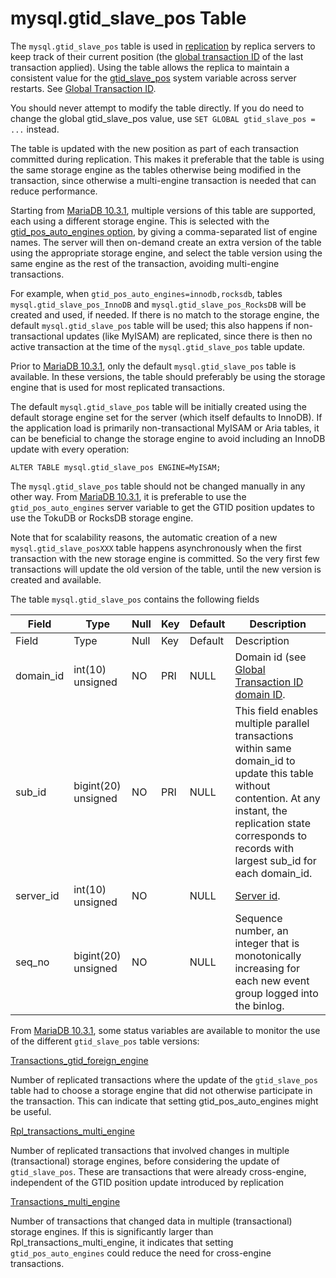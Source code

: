 
# mysql.gtid_slave_pos Table

The `mysql.gtid_slave_pos` table is used in [replication](../../replication-statements/README.md) by replica servers to keep track of their current position (the [global transaction ID](../../../../../../server-usage/replication-cluster-multi-master/standard-replication/gtid.md) of the last transaction applied). Using the table allows the replica to maintain a consistent value for the [gtid_slave_pos](../../../../../../server-usage/replication-cluster-multi-master/standard-replication/gtid.md) system variable across server restarts. See [Global Transaction ID](../../../../../../server-usage/replication-cluster-multi-master/standard-replication/gtid.md).


You should never attempt to modify the table directly. If you do need to change the global gtid_slave_pos value, use `SET GLOBAL gtid_slave_pos = ...` instead.


The table is updated with the new position as part of each transaction
committed during replication. This makes it preferable that the table is
using the same storage engine as the tables otherwise being modified in the
transaction, since otherwise a multi-engine transaction is needed that can
reduce performance.


Starting from [MariaDB 10.3.1](../../../../../../../release-notes/mariadb-community-server/release-notes-mariadb-10-3-series/mariadb-1031-release-notes.md), multiple versions of this table are supported,
each using a different storage engine. This is selected with the
[gtid_pos_auto_engines option](../../../../../../server-usage/replication-cluster-multi-master/standard-replication/gtid.md), by giving a comma-separated list of engine
names. The server will then on-demand create an extra version of the table
using the appropriate storage engine, and select the table version using the
same engine as the rest of the transaction, avoiding multi-engine
transactions.


For example, when `gtid_pos_auto_engines=innodb,rocksdb`, tables
`mysql.gtid_slave_pos_InnoDB` and `mysql.gtid_slave_pos_RocksDB` will be created
and used, if needed. If there is no match to the storage engine, the
default `mysql.gtid_slave_pos` table will be used; this also happens if
non-transactional updates (like MyISAM) are replicated, since there is then
no active transaction at the time of the `mysql.gtid_slave_pos` table update.


Prior to [MariaDB 10.3.1](../../../../../../../release-notes/mariadb-community-server/release-notes-mariadb-10-3-series/mariadb-1031-release-notes.md), only the default `mysql.gtid_slave_pos` table is
available. In these versions, the table should preferably be using the
storage engine that is used for most replicated transactions.


The default `mysql.gtid_slave_pos` table will be initially created using the
default storage engine set for the server (which itself defaults to InnoDB).
If the application load is primarily non-transactional MyISAM or Aria
tables, it can be beneficial to change the storage engine to avoid including
an InnoDB update with every operation:


```
ALTER TABLE mysql.gtid_slave_pos ENGINE=MyISAM;
```

The `mysql.gtid_slave_pos` table should not be changed manually in any other
way. From [MariaDB 10.3.1](../../../../../../../release-notes/mariadb-community-server/release-notes-mariadb-10-3-series/mariadb-1031-release-notes.md), it is preferable to use the `gtid_pos_auto_engines`
server variable to get the GTID position updates to use the TokuDB or
RocksDB storage engine.


Note that for scalability reasons, the automatic creation of a new
`mysql.gtid_slave_posXXX` table happens asynchronously when the first
transaction with the new storage engine is committed. So the very first few
transactions will update the old version of the table, until the new version
is created and available.


The table `mysql.gtid_slave_pos` contains the following fields



| Field | Type | Null | Key | Default | Description |
| --- | --- | --- | --- | --- | --- |
| Field | Type | Null | Key | Default | Description |
| domain_id | int(10) unsigned | NO | PRI | NULL | Domain id (see [Global Transaction ID domain ID](../../../../../../server-usage/replication-cluster-multi-master/standard-replication/gtid.md). |
| sub_id | bigint(20) unsigned | NO | PRI | NULL | This field enables multiple parallel transactions within same domain_id to update this table without contention. At any instant, the replication state corresponds to records with largest sub_id for each domain_id. |
| server_id | int(10) unsigned | NO |  | NULL | [Server id](../../../../../../server-usage/replication-cluster-multi-master/standard-replication/gtid.md). |
| seq_no | bigint(20) unsigned | NO |  | NULL | Sequence number, an integer that is monotonically increasing for each new event group logged into the binlog. |



From [MariaDB 10.3.1](../../../../../../../release-notes/mariadb-community-server/release-notes-mariadb-10-3-series/mariadb-1031-release-notes.md), some status variables are available to monitor the use
of the different `gtid_slave_pos` table versions:


[Transactions_gtid_foreign_engine](../../../../../../server-usage/replication-cluster-multi-master/standard-replication/replication-and-binary-log-status-variables.md#transactions_gtid_foreign_engine)


Number of replicated transactions where the update of the `gtid_slave_pos`
 table had to choose a storage engine that did not otherwise participate in
 the transaction. This can indicate that setting gtid_pos_auto_engines
 might be useful.


[Rpl_transactions_multi_engine](../../../../../../server-usage/replication-cluster-multi-master/standard-replication/replication-and-binary-log-status-variables.md#rpl_transactions_multi_engine)


Number of replicated transactions that involved changes in multiple
 (transactional) storage engines, before considering the update of
 `gtid_slave_pos`. These are transactions that were already cross-engine,
 independent of the GTID position update introduced by replication


[Transactions_multi_engine](../../../../../../server-usage/replication-cluster-multi-master/standard-replication/replication-and-binary-log-status-variables.md#transactions_multi_engine)


Number of transactions that changed data in multiple (transactional)
 storage engines. If this is significantly larger than
 Rpl_transactions_multi_engine, it indicates that setting
 `gtid_pos_auto_engines` could reduce the need for cross-engine transactions.

